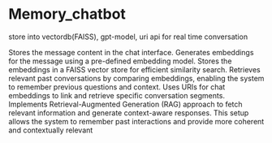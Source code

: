 # Memory_chatbot
store into vectordb(FAISS), gpt-model, uri api for real time conversation

Stores the message content in the chat interface.
Generates embeddings for the message using a pre-defined embedding model.
Stores the embeddings in a FAISS vector store for efficient similarity search.
Retrieves relevant past conversations by comparing embeddings, enabling the system to remember previous questions and context.
Uses URIs for chat embeddings to link and retrieve specific conversation segments.
Implements Retrieval-Augmented Generation (RAG) approach to fetch relevant information and generate context-aware responses.
This setup allows the system to remember past interactions and provide more coherent and contextually relevant